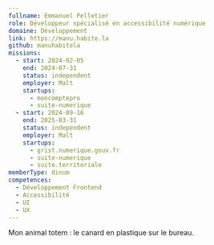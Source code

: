 ```yaml
---
fullname: Emmanuel Pelletier
role: Développeur spécialisé en accessibilité numérique
domaine: Développement
link: https://manu.habite.la
github: manuhabitela
missions:
  - start: 2024-02-05
    end: 2024-07-31
    status: independent
    employer: Malt
    startups:
      - moncomptepro
      - suite-numerique
  - start: 2024-09-16
    end: 2025-03-31
    status: independent
    employer: Malt
    startups:
      - grist.numerique.gouv.fr
      - suite-numerique
      - suite.territoriale
memberType: dinum
competences:
  - Développement Frontend
  - Accessibilité
  - UI
  - UX
---
```

Mon animal totem : le canard en plastique sur le bureau.
